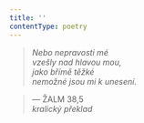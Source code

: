 ```yaml
---
title: ''
contentType: poetry
---
```


<section>

> 

> 

> 

> _Nebo nepravosti mé  
> vzešly nad hlavou mou,  
> jako břímě těžké  
> nemožné jsou mi k unesení._

> — ŽALM 38,5  
> _kralický překlad_

</section>
